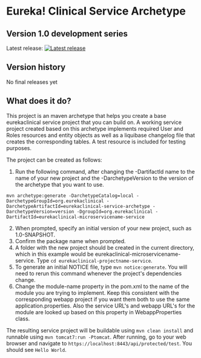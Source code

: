 # Eureka! Clinical Service Archetype

## Version 1.0 development series
Latest release: [![Latest release](https://maven-badges.herokuapp.com/maven-central/org.eurekaclinical/eurekaclinical-service-archetype/badge.svg)](https://maven-badges.herokuapp.com/maven-central/org.eurekaclinical/eurekaclinical-service-archetype)

## Version history
No final releases yet

## What does it do?
This project is an maven archetype that helps you create a base eurekaclinical service project that you can build on. A working service project created based on this archetype implements required User and Roles resources and entity objects as well as a liquibase changelog file that creates the corresponding tables. A test resource is included for testing purposes. 

The project can be created as follows:

1) Run the following command, after changing the -DartifactId name to the name of your new project and the -DarchetypeVersion to the version of the archetype that you want to use.
```
mvn archetype:generate -DarchetypeCatalog=local -DarchetypeGroupId=org.eurekaclinical -DarchetypeArtifactId=eurekaclinical-service-archetype -DarchetypeVersion=version -DgroupId=org.eurekaclinical -DartifactId=eurekaclinical-microservicename-service
```
2) When prompted, specify an initial version of your new project, such as 1.0-SNAPSHOT.
3) Confirm the package name when prompted.
4) A folder with the new project should be created in the current directory, which in this example would be eurekaclinical-microservicename-service. Type `cd eurekaclinical-projectname-service`.
5) To generate an initial NOTICE file, type `mvn notice:generate`. You will need to rerun this command whenever the project's dependencies change.
6) Change the module-name property in the pom.xml to the name of the module you are trying to implement. Keep this consistent with the corresponding webapp project if you want them both to use the same application.properties. Also the service URL's and webapp URL's for the module are looked up based on this property in WebappProperties class.

The resulting service project will be buildable using `mvn clean install` and runnable using `mvn tomcat7:run -Ptomcat`. After running, go to your web browser and navigate to `https://localhost:8443/api/protected/test`. You should see `Hello World`.
